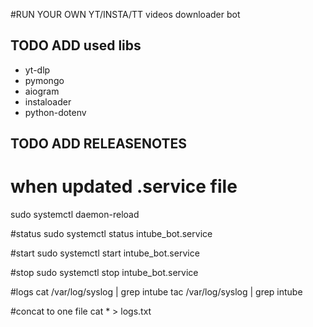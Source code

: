#RUN YOUR OWN YT/INSTA/TT videos downloader bot

## TODO ADD used libs
* yt-dlp
* pymongo
* aiogram
* instaloader
* python-dotenv

## TODO ADD RELEASENOTES


# when updated .service file
sudo systemctl daemon-reload

#status
sudo systemctl status intube_bot.service

#start 
sudo systemctl start intube_bot.service

#stop 
sudo systemctl stop intube_bot.service

#logs
cat /var/log/syslog | grep  intube
tac /var/log/syslog | grep  intube

#concat to one file
cat * > logs.txt

